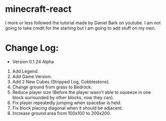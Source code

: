 # minecraft-react

I more or less followed the tutorial made by Daniel Bark on youtube. I am not going to take credit for the starting but I am going to add stuff on my own.

# Change Log:

- Version 0.1.24 Alpha

1. Add Legend.
2. Add Game Version.
3. Add 2 New Cubes (Stripped Log, Cobblestone).
4. Change ground from grass to Bedrock.
5. Reduce player size (Before the player wasn't able to squeeze in one block surrounded by other blocks, now they can).
6. Fix player repeatedly jumping when spacebar is held.
7. Fix block placing diagonal when it should be adjacent.
8. Increase ground area from 100x100 to 200x200.
